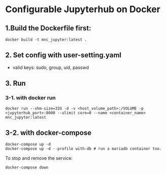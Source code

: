 # Configurable Jupyterhub on Docker

## 1.Build the Dockerfile first:
```
docker build -t mnc_jupyter:latest .
```

## 2. Set config with user-setting.yaml
- valid keys: sudo, group, uid, passwd

## 3. Run
### 3-1. with docker run
```
docker run --shm-size=32G -d -v <host_volume_path>:/VOLUME -p <jupyterhub_port>:8000 --ulimit core=0 --name <container_name> mnc_jupyter:latest
```

## 3-2. with docker-compose
```
docker-compose up -d
docker-compose up -d --profile with-db # run a mariadb container too.
```

To stop and remove the service:
```
docker-compose down
```

